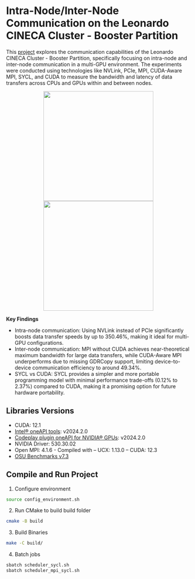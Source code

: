 # Intra-Node/Inter-Node Communication on the Leonardo CINECA Cluster - Booster Partition

This [project](https://github.com/y3rbiadit0/hpc-final-project/blob/main/report/intra_inter_node_communication_leonardo_cineca_cluster.pdf) explores the communication capabilities of the Leonardo CINECA Cluster - Booster Partition, specifically focusing on intra-node and inter-node communication in a multi-GPU environment. The experiments were conducted using technologies like NVLink, PCIe, MPI, CUDA-Aware MPI, SYCL, and CUDA to measure the bandwidth and latency of data transfers across CPUs and GPUs within and between nodes.
<div align="center">
  <p float="left">
    <img src="https://github.com/user-attachments/assets/ec353395-c97c-443c-bd80-bc4210400ee7" height="300" />
    <img src="https://github.com/user-attachments/assets/97377bdd-012c-4537-a478-ad985721e66f" height="300" />
  </p>
</div>

**Key Findings**

- Intra-node communication: Using NVLink instead of PCIe significantly boosts data transfer speeds by up to 350.46%, making it ideal for multi-GPU configurations.
- Inter-node communication: MPI without CUDA achieves near-theoretical maximum bandwidth for large data transfers, while CUDA-Aware MPI underperforms due to missing GDRCopy support, limiting device-to-device communication efficiency to around 49.34%.
- SYCL vs CUDA: SYCL provides a simpler and more portable programming model with minimal performance trade-offs (0.12% to 2.37%) compared to CUDA, making it a promising option for future hardware portability.


## Libraries Versions
- CUDA: 12.1
- [Intel® oneAPI tools](https://www.intel.com/content/www/us/en/developer/tools/oneapi/toolkits.html): v2024.2.0
- [Codeplay plugin oneAPI for NVIDIA® GPUs](https://developer.codeplay.com/products/oneapi/nvidia/2024.2.1/guides/index): v2024.2.0
- NVIDIA Driver: 530.30.02
- Open MPI: 4.1.6 - Compiled with
  – UCX: 1.13.0
  – CUDA: 12.3
- [OSU Benchmarks v7.3](https://mvapich.cse.ohio-state.edu/benchmarks/)

## Compile and Run Project

1. Configure environment
```bash
source config_environment.sh
```

2. Run CMake to build build folder
```bash
cmake -B build
```

3. Build Binaries
```bash
make -C build/
```

4. Batch jobs
```bash
sbatch scheduler_sycl.sh 
sbatch scheduler_mpi_sycl.sh 
```
